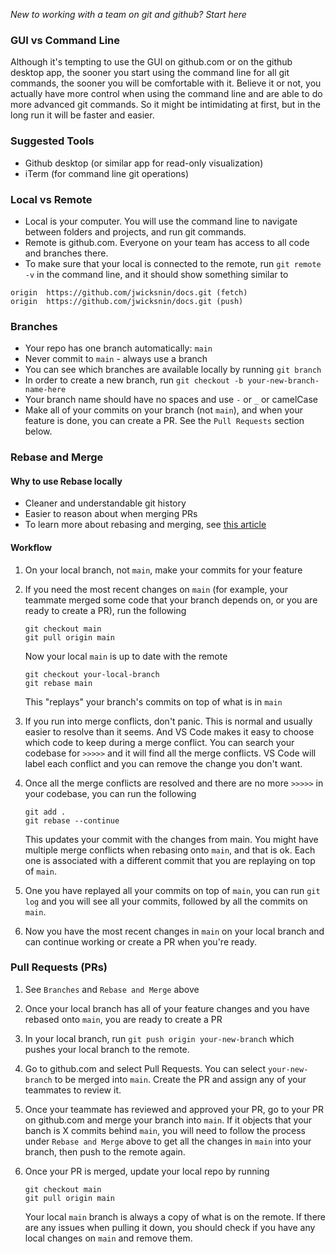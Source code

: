 _New to working with a team on git and github? Start here_

### GUI vs Command Line

Although it's tempting to use the GUI on github.com or on the github desktop app, the sooner you start using the command line for all git commands, the sooner you will be comfortable with it. Believe it or not, you actually have more control when using the command line and are able to do more advanced git commands. So it might be intimidating at first, but in the long run it will be faster and easier.

### Suggested Tools

- Github desktop (or similar app for read-only visualization)
- iTerm (for command line git operations)

### Local vs Remote

- Local is your computer. You will use the command line to navigate between folders and projects, and run git commands.
- Remote is github.com. Everyone on your team has access to all code and branches there.
- To make sure that your local is connected to the remote, run `git remote -v` in the command line, and it should show something similar to

```
origin	https://github.com/jwicksnin/docs.git (fetch)
origin	https://github.com/jwicksnin/docs.git (push)
```

### Branches

- Your repo has one branch automatically: `main`
- Never commit to `main` - always use a branch
- You can see which branches are available locally by running `git branch`
- In order to create a new branch, run `git checkout -b your-new-branch-name-here`
- Your branch name should have no spaces and use `-` or `_` or camelCase
- Make all of your commits on your branch (not `main`), and when your feature is done, you can create a PR. See the `Pull Requests` section below.

### Rebase and Merge

#### Why to use Rebase locally

- Cleaner and understandable git history
- Easier to reason about when merging PRs
- To learn more about rebasing and merging, see [this article](https://www.atlassian.com/git/tutorials/merging-vs-rebasing)

#### Workflow

1. On your local branch, not `main`, make your commits for your feature
1. If you need the most recent changes on `main` (for example, your teammate merged some code that your branch depends on, or you are ready to create a PR), run the following

   ```command
   git checkout main
   git pull origin main
   ```

   Now your local `main` is up to date with the remote

   ```command
   git checkout your-local-branch
   git rebase main
   ```

   This "replays" your branch's commits on top of what is in `main`

1. If you run into merge conflicts, don't panic. This is normal and usually easier to resolve than it seems. And VS Code makes it easy to choose which code to keep during a merge conflict. You can search your codebase for `>>>>>` and it will find all the merge conflicts. VS Code will label each conflict and you can remove the change you don't want.
1. Once all the merge conflicts are resolved and there are no more `>>>>>` in your codebase, you can run the following
   ```command
   git add .
   git rebase --continue
   ```
   This updates your commit with the changes from main. You might have multiple merge conflicts when rebasing onto `main`, and that is ok. Each one is associated with a different commit that you are replaying on top of `main`.
1. One you have replayed all your commits on top of `main`, you can run `git log` and you will see all your commits, followed by all the commits on `main`.
1. Now you have the most recent changes in `main` on your local branch and can continue working or create a PR when you're ready.

### Pull Requests (PRs)

1. See `Branches` and `Rebase and Merge` above
1. Once your local branch has all of your feature changes and you have rebased onto `main`, you are ready to create a PR
1. In your local branch, run `git push origin your-new-branch` which pushes your local branch to the remote.
1. Go to github.com and select Pull Requests. You can select `your-new-branch` to be merged into `main`. Create the PR and assign any of your teammates to review it.
1. Once your teammate has reviewed and approved your PR, go to your PR on github.com and merge your branch into `main`. If it objects that your banch is X commits behind `main`, you will need to follow the process under `Rebase and Merge` above to get all the changes in `main` into your branch, then push to the remote again.

1. Once your PR is merged, update your local repo by running
   ```
   git checkout main
   git pull origin main
   ```
   Your local `main` branch is always a copy of what is on the remote. If there are any issues when pulling it down, you should check if you have any local changes on `main` and remove them.
